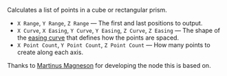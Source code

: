 Calculates a list of points in a cube or rectangular prism.

   - `X Range`, `Y Range`, `Z Range` — The first and last positions to output.
   - `X Curve`, `X Easing`, `Y Curve`, `Y Easing`, `Z Curve`, `Z Easing` — The shape of the [easing curve](vuo-nodeset://vuo.motion) that defines how the points are spaced.
   - `X Point Count`, `Y Point Count`, `Z Point Count` — How many points to create along each axis.

Thanks to [Martinus Magneson](https://community.vuo.org/u/MartinusMagneson) for developing the node this is based on.
